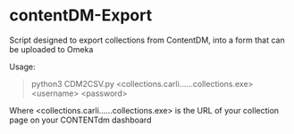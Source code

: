 # contentDM-Export
Script designed to export collections from ContentDM, into a form that can be uploaded to Omeka

Usage:
>python3 CDM2CSV.py \<collections.carli......collections.exe\> \<username\> \<password\>  

Where <collections.carli......collections.exe> is the URL of your collection page on your CONTENTdm dashboard
